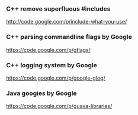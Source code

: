 
### C++ remove superfluous #includes
http://code.google.com/p/include-what-you-use/

### C++ parsing commandline flags by Google
https://code.google.com/p/gflags/

### C++ logging system by Google
https://code.google.com/p/google-glog/

### Java googies by Google
https://code.google.com/p/guava-libraries/